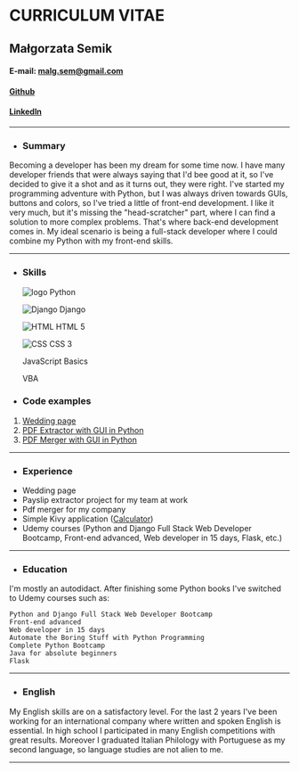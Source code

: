 # CURRICULUM VITAE

## Małgorzata Semik

#### E-mail: malg.sem@gmail.com

#### [Github](https://github.com/MalSemik)

#### [LinkedIn](https://www.linkedin.com/in/ma%C5%82gorzata-semik-8175ab17a/)

___

*  ### Summary
Becoming a developer has been my dream for some time now. I have many developer friends that were always saying that I'd bee good at it, so I've decided to give it a shot and as it turns out, they were right.
I've started my programming adventure with Python, but I was always driven towards GUIs, buttons and colors, so I've tried a little of front-end development. I like it very much, but it's missing the "head-scratcher" part, where I can find a solution to more complex problems. That's where back-end development comes in. My ideal scenario is being a full-stack developer where I could combine my Python with my front-end skills. 

___

*  ### Skills
	![logo](https://upload.wikimedia.org/wikipedia/commons/c/c3/Python-logo-notext.svg) Python 
	
	![Django](https://upload.wikimedia.org/wikipedia/commons/4/45/Django_logo.png)   Django
	
	 ![HTML](https://www.w3.org/html/logo/downloads/HTML5_Logo_128.png) HTML 5
	
	 ![CSS](http://www.myiconfinder.com/uploads/iconsets/128-128-8b61de4c84033266e15317a6eb9fda2d-css3.png) CSS 3
	
	  JavaScript Basics
	
	 VBA


*  ### Code examples
1. [Wedding page](https://malsemik.github.io/Wedding/)
2. [PDF Extractor with GUI in Python](https://github.com/MalSemik/Payslip_extractor)
3. [PDF Merger with GUI in Python](https://github.com/MalSemik/PDF_Merger)
___
*  ### Experience
- Wedding page
- Payslip extractor project for my team at work
- Pdf merger for my company
- Simple Kivy application ([Calculator](https://github.com/MalSemik/KivyCalc))
 - Udemy courses (Python and Django Full Stack Web Developer Bootcamp, Front-end advanced, Web developer in 15 days, Flask, etc.)

___
*  ### Education
 I'm mostly an autodidact. After finishing some Python books I've switched to Udemy courses such as:
    
    Python and Django Full Stack Web Developer Bootcamp
    Front-end advanced
    Web developer in 15 days
    Automate the Boring Stuff with Python Programming
    Complete Python Bootcamp
    Java for absolute beginners
    Flask

___

*  ### English
My English skills are on a satisfactory level. For the last 2 years I've been working for an international company where written and spoken English is essential. 
In high school I participated in many English competitions with great results.
Moreover I graduated Italian Philology with Portuguese as my second language, so language studies are not alien to me.
  

___
